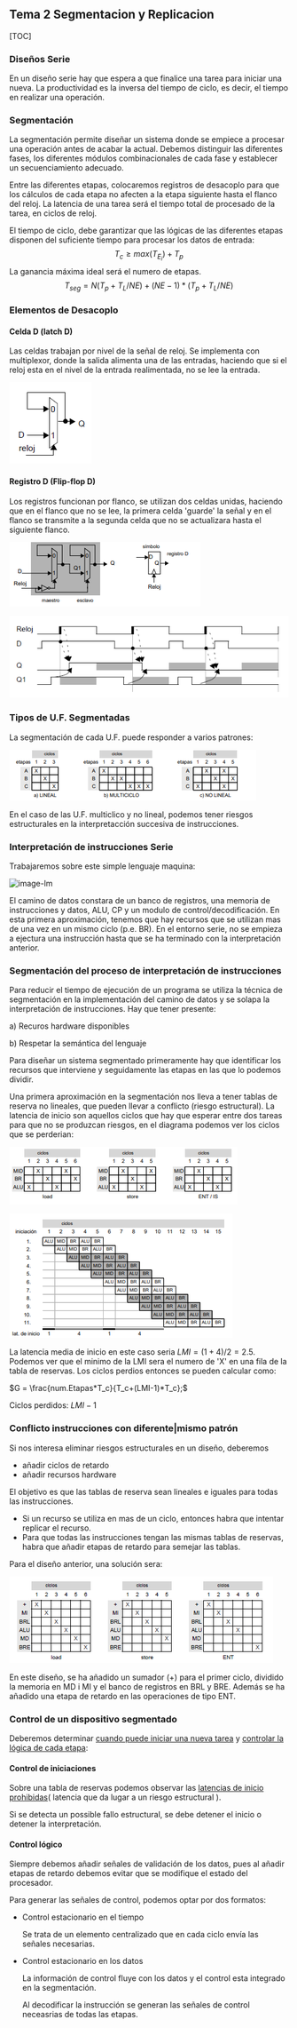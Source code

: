 ## Tema 2 Segmentacion y Replicacion

[TOC]

### Diseños Serie

En un diseño serie hay que espera a que finalice una tarea para iniciar una nueva. La productividad es la inversa del tiempo de ciclo, es decir, el tiempo en realizar una operación.

### Segmentación

La segmentación permite diseñar un sistema donde se empiece a procesar una operación antes de acabar la actual. Debemos distinguir las diferentes fases, los diferentes módulos combinacionales de cada fase y establecer un secuenciamiento adecuado.

Entre las diferentes etapas, colocaremos registros de desacoplo para que los cálculos de cada etapa no afecten a la etapa siguiente hasta el flanco del reloj. La latencia de una tarea será el tiempo total de procesado de la tarea, en ciclos de reloj.

El tiempo de ciclo, debe garantizar que las lógicas de las diferentes etapas disponen del suficiente tiempo para procesar los datos de entrada:
$$
T_c \ge max(T_{E_i}) + T_p
$$
La ganancia máxima ideal será el numero de etapas. 
$$
T_{seg} = N(T_p+T_L/NE)+(NE-1)*(T_p+T_L/NE)
$$


### Elementos de Desacoplo

#### Celda D (latch D)

Las celdas trabajan por nivel de la señal de reloj. Se implementa con multiplexor, donde la salida alimenta una de las entradas, haciendo que si el reloj esta en el nivel de la entrada realimentada, no se lee la entrada.

![image](rsc\celda.jpg)

#### Registro D (Flip-flop D)

Los registros funcionan por flanco, se utilizan dos celdas unidas, haciendo que en el flanco que no se lee, la primera celda 'guarde' la señal y en el flanco se transmite a la segunda celda que no se actualizara hasta el siguiente flanco.

![img](rsc\registroD)

![image-20200328171818201](rsc\cronograma.jpg)

### Tipos de U.F. Segmentadas

La segmentación de cada U.F. puede responder a varios patrones:

![imgUF](rsc\tiposUF)

En el caso de las U.F. multiclico y no lineal, podemos tener riesgos estructurales en la interpretacción succesiva de instrucciones.

### Interpretación de instrucciones Serie

Trabajaremos sobre este simple lenguaje maquina:

![image-lm](D:\FIB_Q8\AC2\TEO\rsc\lm2.jpg)

El camino de datos constara de un banco de registros, una memoria de instrucciones y datos, ALU, CP y un modulo de control/decodificación. En esta primera aproximación, tenemos que hay recursos que se utilizan mas de una vez en un mismo ciclo (p.e. BR). En el entorno serie, no se empieza a ejectura una instrucción hasta que se ha terminado con la interpretación anterior.

### Segmentación del proceso de interpretación de instrucciones

Para reducir el tiempo de ejecución de un programa se utiliza la técnica de segmentación en la implementación del camino de datos y se solapa la interpretación de instrucciones. Hay que tener presente:

a) Recuros hardware disponibles

b) Respetar la semántica del lenguaje

Para diseñar un sistema segmentado primeramente hay que identificar los recursos que interviene y seguidamente las etapas en las que lo podemos dividir.

Una primera aproximación en la segmentación nos lleva a tener tablas de reserva no lineales, que pueden llevar a conflicto (riesgo estructural). La latencia de inicio son aquellos ciclos que hay que esperar entre dos tareas para que no se produzcan riesgos, en el diagrama podemos ver los ciclos que se perderian:

![image-segmentacion1](rsc\segm1.jpg)

![image](rsc\grafLat.jpg)

La latencia media de inicio en este caso seria $LMI = (1+4)/2 = 2.5$. Podemos ver que el minimo de la LMI sera el numero de 'X' en una fila de la tabla de reservas. Los ciclos perdios entonces se pueden calcular como:

$G = \frac{num.Etapas*T_c}{T_c+(LMI-1)*T_c};$

Ciclos perdidos: $LMI-1$

### Conflicto instrucciones con diferente|mismo patrón

Si nos interesa eliminar riesgos estructurales en un diseño, deberemos 

* añadir ciclos de retardo
* añadir recursos hardware

El objetivo es que las tablas de reserva sean lineales e iguales para todas las instrucciones. 

* Si un recurso se utiliza en mas de un ciclo, entonces habra que intentar replicar el recurso.
* Para que todas las instrucciones tengan las mismas tablas de reservas, habra que añadir etapas de retardo para semejar las tablas.

Para el diseño anterior, una solución sera:

![image-20200425021221056](rsc/image-20200425021221056.png)

En este diseño, se ha añadido un sumador (+) para el primer ciclo, dividido la memoria en MD i MI y el banco de registros en BRL y BRE. Además se ha añadido una etapa de retardo en las operaciones de tipo ENT.

### Control de un dispositivo segmentado

Deberemos determinar <u>cuando puede iniciar una nueva tarea</u> y <u>controlar la lógica de cada etapa</u>:

#### Control de iniciaciones

Sobre una tabla de reservas podemos observar las <u>latencias de inicio prohibidas</u>( latencia que da lugar a un riesgo estructural ).

Si se detecta un possible fallo estructural, se debe detener el inicio o detener la interpretación.

<ToDo>

#### Control lógico

Siempre debemos añadir señales de validación de los datos, pues al añadir etapas de retardo debemos evitar que se modifique el estado del procesador.

Para generar las señales de control, podemos optar por dos formatos:

* Control estacionario en el tiempo

  Se trata de un elemento centralizado que en cada ciclo envía las señales necesarias.

* Control estacionario en los datos

  La información de control fluye con los datos y el control esta integrado en la segmentación. 

  Al decodificar la instrucción se generan las señales de control neceasrias de todas las etapas.

  